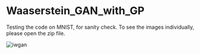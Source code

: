 # Waaserstein_GAN_with_GP

Testing the code on MNIST, for sanity check. To see the images individually, please open the zip file.

![iwgan](https://user-images.githubusercontent.com/29463052/212502504-042b1331-6a93-489c-b553-d5c0a653ae7a.jpg)
